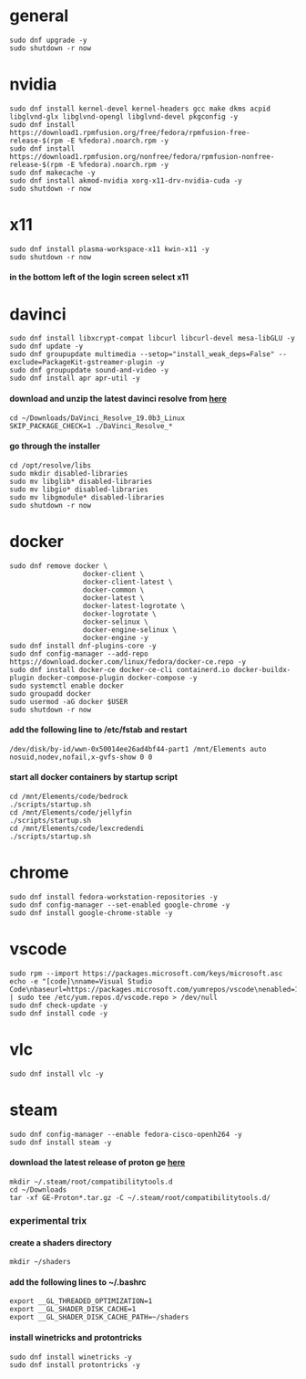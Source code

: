 # general
```
sudo dnf upgrade -y
sudo shutdown -r now
```

# nvidia
```
sudo dnf install kernel-devel kernel-headers gcc make dkms acpid libglvnd-glx libglvnd-opengl libglvnd-devel pkgconfig -y
sudo dnf install https://download1.rpmfusion.org/free/fedora/rpmfusion-free-release-$(rpm -E %fedora).noarch.rpm -y
sudo dnf install https://download1.rpmfusion.org/nonfree/fedora/rpmfusion-nonfree-release-$(rpm -E %fedora).noarch.rpm -y
sudo dnf makecache -y
sudo dnf install akmod-nvidia xorg-x11-drv-nvidia-cuda -y
sudo shutdown -r now
```
# x11
```
sudo dnf install plasma-workspace-x11 kwin-x11 -y
sudo shutdown -r now
```
#### in the bottom left of the login screen select x11

# davinci
```
sudo dnf install libxcrypt-compat libcurl libcurl-devel mesa-libGLU -y
sudo dnf update -y
sudo dnf groupupdate multimedia --setop="install_weak_deps=False" --exclude=PackageKit-gstreamer-plugin -y
sudo dnf groupupdate sound-and-video -y
sudo dnf install apr apr-util -y
```
#### download and unzip the latest davinci resolve from [here](https://www.blackmagicdesign.com/products/davinciresolve)
```
cd ~/Downloads/DaVinci_Resolve_19.0b3_Linux
SKIP_PACKAGE_CHECK=1 ./DaVinci_Resolve_*
```
#### go through the installer
```
cd /opt/resolve/libs
sudo mkdir disabled-libraries
sudo mv libglib* disabled-libraries
sudo mv libgio* disabled-libraries
sudo mv libgmodule* disabled-libraries
sudo shutdown -r now
```

# docker
```
sudo dnf remove docker \
                  docker-client \
                  docker-client-latest \
                  docker-common \
                  docker-latest \
                  docker-latest-logrotate \
                  docker-logrotate \
                  docker-selinux \
                  docker-engine-selinux \
                  docker-engine -y
sudo dnf install dnf-plugins-core -y
sudo dnf config-manager --add-repo https://download.docker.com/linux/fedora/docker-ce.repo -y
sudo dnf install docker-ce docker-ce-cli containerd.io docker-buildx-plugin docker-compose-plugin docker-compose -y
sudo systemctl enable docker
sudo groupadd docker
sudo usermod -aG docker $USER
sudo shutdown -r now
```
#### add the following line to /etc/fstab and restart
```
/dev/disk/by-id/wwn-0x50014ee26ad4bf44-part1 /mnt/Elements auto nosuid,nodev,nofail,x-gvfs-show 0 0
```
#### start all docker containers by startup script
```
cd /mnt/Elements/code/bedrock
./scripts/startup.sh
cd /mnt/Elements/code/jellyfin
./scripts/startup.sh
cd /mnt/Elements/code/lexcredendi
./scripts/startup.sh
```

# chrome
```
sudo dnf install fedora-workstation-repositories -y
sudo dnf config-manager --set-enabled google-chrome -y
sudo dnf install google-chrome-stable -y
```

# vscode
```
sudo rpm --import https://packages.microsoft.com/keys/microsoft.asc
echo -e "[code]\nname=Visual Studio Code\nbaseurl=https://packages.microsoft.com/yumrepos/vscode\nenabled=1\ngpgcheck=1\ngpgkey=https://packages.microsoft.com/keys/microsoft.asc" | sudo tee /etc/yum.repos.d/vscode.repo > /dev/null
sudo dnf check-update -y
sudo dnf install code -y
```

# vlc
```
sudo dnf install vlc -y
```

# steam
```
sudo dnf config-manager --enable fedora-cisco-openh264 -y
sudo dnf install steam -y
```
#### download the latest release of proton ge [here](https://github.com/GloriousEggroll/proton-ge-custom/releases)
```
mkdir ~/.steam/root/compatibilitytools.d
cd ~/Downloads
tar -xf GE-Proton*.tar.gz -C ~/.steam/root/compatibilitytools.d/
```
### experimental trix
#### create a shaders directory
```
mkdir ~/shaders
```
#### add the following lines to ~/.bashrc
```
export __GL_THREADED_OPTIMIZATION=1
export __GL_SHADER_DISK_CACHE=1
export __GL_SHADER_DISK_CACHE_PATH=~/shaders
```
#### install winetricks and protontricks
```
sudo dnf install winetricks -y
sudo dnf install protontricks -y
```